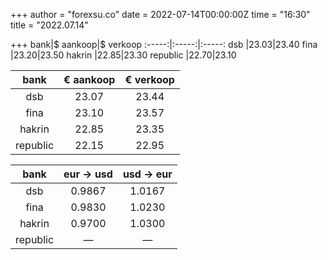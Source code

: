 +++
author = "forexsu.co"
date = 2022-07-14T00:00:00Z
time = "16:30"
title = "2022.07.14"

+++
bank|$ aankoop|$ verkoop
:-----:|:-----:|:-----:
dsb  |23.03|23.40
fina  |23.20|23.50
hakrin  |22.85|23.30
republic  |22.70|23.10

bank|€ aankoop|€ verkoop
:-----:|:-----:|:-----:
dsb  |23.07|23.44
fina  |23.10|23.57
hakrin  |22.85|23.35
republic  |22.15|22.95

bank|eur → usd|usd → eur
:-----:|:-----:|:-----:
dsb  |0.9867|1.0167
fina  |0.9830|1.0230
hakrin  |0.9700|1.0300
republic  |—|—

